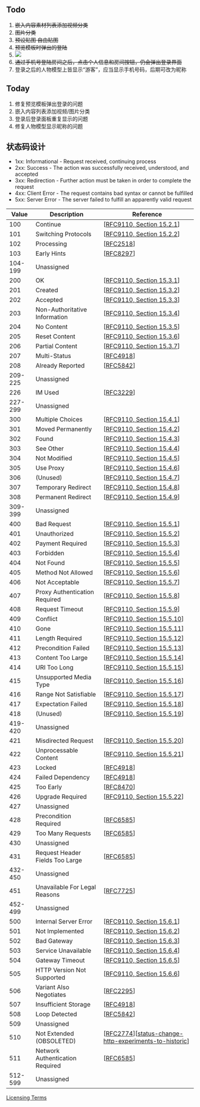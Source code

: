## Todo

1. ~~嵌入内容素材列表添加视频分类~~
2. ~~图片分类~~
3. ~~预设贴图 自由贴图~~
4. ~~预览模板时弹出的登陆~~
5. ![](Pasted%20image%2020240307105412.png)
6. ~~通过手机号登陆房间之后，点击个人信息和房间按钮，仍会弹出登录界面~~
7. 登录之后的人物模型上皆显示“游客”，应当显示手机号码，后期可改为昵称

## Today

1. 修复预览模板弹出登录的问题
2. 嵌入内容列表添加视频/图片分类
3. 登录后登录面板重复显示的问题
4. 修复人物模型显示昵称的问题

## 状态码设计

- 1xx: Informational - Request received, continuing process
- 2xx: Success - The action was successfully received, understood, and accepted
- 3xx: Redirection - Further action must be taken in order to complete the request
- 4xx: Client Error - The request contains bad syntax or cannot be fulfilled
- 5xx: Server Error - The server failed to fulfill an apparently valid request

| Value   | Description                     | Reference                                                                                                                                                                   |
| ------- | ------------------------------- | --------------------------------------------------------------------------------------------------------------------------------------------------------------------------- |
| 100     | Continue                        | \[[RFC9110, Section 15.2.1](https://www.iana.org/go/rfc9110)\]                                                                                                              |
| 101     | Switching Protocols             | \[[RFC9110, Section 15.2.2](https://www.iana.org/go/rfc9110)\]                                                                                                              |
| 102     | Processing                      | \[[RFC2518](https://www.iana.org/go/rfc2518)\]                                                                                                                              |
| 103     | Early Hints                     | \[[RFC8297](https://www.iana.org/go/rfc8297)\]                                                                                                                              |
| 104-199 | Unassigned                      |                                                                                                                                                                             |
| 200     | OK                              | \[[RFC9110, Section 15.3.1](https://www.iana.org/go/rfc9110)\]                                                                                                              |
| 201     | Created                         | \[[RFC9110, Section 15.3.2](https://www.iana.org/go/rfc9110)\]                                                                                                              |
| 202     | Accepted                        | \[[RFC9110, Section 15.3.3](https://www.iana.org/go/rfc9110)\]                                                                                                              |
| 203     | Non-Authoritative Information   | \[[RFC9110, Section 15.3.4](https://www.iana.org/go/rfc9110)\]                                                                                                              |
| 204     | No Content                      | \[[RFC9110, Section 15.3.5](https://www.iana.org/go/rfc9110)\]                                                                                                              |
| 205     | Reset Content                   | \[[RFC9110, Section 15.3.6](https://www.iana.org/go/rfc9110)\]                                                                                                              |
| 206     | Partial Content                 | \[[RFC9110, Section 15.3.7](https://www.iana.org/go/rfc9110)\]                                                                                                              |
| 207     | Multi-Status                    | \[[RFC4918](https://www.iana.org/go/rfc4918)\]                                                                                                                              |
| 208     | Already Reported                | \[[RFC5842](https://www.iana.org/go/rfc5842)\]                                                                                                                              |
| 209-225 | Unassigned                      |                                                                                                                                                                             |
| 226     | IM Used                         | \[[RFC3229](https://www.iana.org/go/rfc3229)\]                                                                                                                              |
| 227-299 | Unassigned                      |                                                                                                                                                                             |
| 300     | Multiple Choices                | \[[RFC9110, Section 15.4.1](https://www.iana.org/go/rfc9110)\]                                                                                                              |
| 301     | Moved Permanently               | \[[RFC9110, Section 15.4.2](https://www.iana.org/go/rfc9110)\]                                                                                                              |
| 302     | Found                           | \[[RFC9110, Section 15.4.3](https://www.iana.org/go/rfc9110)\]                                                                                                              |
| 303     | See Other                       | \[[RFC9110, Section 15.4.4](https://www.iana.org/go/rfc9110)\]                                                                                                              |
| 304     | Not Modified                    | \[[RFC9110, Section 15.4.5](https://www.iana.org/go/rfc9110)\]                                                                                                              |
| 305     | Use Proxy                       | \[[RFC9110, Section 15.4.6](https://www.iana.org/go/rfc9110)\]                                                                                                              |
| 306     | (Unused)                        | \[[RFC9110, Section 15.4.7](https://www.iana.org/go/rfc9110)\]                                                                                                              |
| 307     | Temporary Redirect              | \[[RFC9110, Section 15.4.8](https://www.iana.org/go/rfc9110)\]                                                                                                              |
| 308     | Permanent Redirect              | \[[RFC9110, Section 15.4.9](https://www.iana.org/go/rfc9110)\]                                                                                                              |
| 309-399 | Unassigned                      |                                                                                                                                                                             |
| 400     | Bad Request                     | \[[RFC9110, Section 15.5.1](https://www.iana.org/go/rfc9110)\]                                                                                                              |
| 401     | Unauthorized                    | \[[RFC9110, Section 15.5.2](https://www.iana.org/go/rfc9110)\]                                                                                                              |
| 402     | Payment Required                | \[[RFC9110, Section 15.5.3](https://www.iana.org/go/rfc9110)\]                                                                                                              |
| 403     | Forbidden                       | \[[RFC9110, Section 15.5.4](https://www.iana.org/go/rfc9110)\]                                                                                                              |
| 404     | Not Found                       | \[[RFC9110, Section 15.5.5](https://www.iana.org/go/rfc9110)\]                                                                                                              |
| 405     | Method Not Allowed              | \[[RFC9110, Section 15.5.6](https://www.iana.org/go/rfc9110)\]                                                                                                              |
| 406     | Not Acceptable                  | \[[RFC9110, Section 15.5.7](https://www.iana.org/go/rfc9110)\]                                                                                                              |
| 407     | Proxy Authentication Required   | \[[RFC9110, Section 15.5.8](https://www.iana.org/go/rfc9110)\]                                                                                                              |
| 408     | Request Timeout                 | \[[RFC9110, Section 15.5.9](https://www.iana.org/go/rfc9110)\]                                                                                                              |
| 409     | Conflict                        | \[[RFC9110, Section 15.5.10](https://www.iana.org/go/rfc9110)\]                                                                                                             |
| 410     | Gone                            | \[[RFC9110, Section 15.5.11](https://www.iana.org/go/rfc9110)\]                                                                                                             |
| 411     | Length Required                 | \[[RFC9110, Section 15.5.12](https://www.iana.org/go/rfc9110)\]                                                                                                             |
| 412     | Precondition Failed             | \[[RFC9110, Section 15.5.13](https://www.iana.org/go/rfc9110)\]                                                                                                             |
| 413     | Content Too Large               | \[[RFC9110, Section 15.5.14](https://www.iana.org/go/rfc9110)\]                                                                                                             |
| 414     | URI Too Long                    | \[[RFC9110, Section 15.5.15](https://www.iana.org/go/rfc9110)\]                                                                                                             |
| 415     | Unsupported Media Type          | \[[RFC9110, Section 15.5.16](https://www.iana.org/go/rfc9110)\]                                                                                                             |
| 416     | Range Not Satisfiable           | \[[RFC9110, Section 15.5.17](https://www.iana.org/go/rfc9110)\]                                                                                                             |
| 417     | Expectation Failed              | \[[RFC9110, Section 15.5.18](https://www.iana.org/go/rfc9110)\]                                                                                                             |
| 418     | (Unused)                        | \[[RFC9110, Section 15.5.19](https://www.iana.org/go/rfc9110)\]                                                                                                             |
| 419-420 | Unassigned                      |                                                                                                                                                                             |
| 421     | Misdirected Request             | \[[RFC9110, Section 15.5.20](https://www.iana.org/go/rfc9110)\]                                                                                                             |
| 422     | Unprocessable Content           | \[[RFC9110, Section 15.5.21](https://www.iana.org/go/rfc9110)\]                                                                                                             |
| 423     | Locked                          | \[[RFC4918](https://www.iana.org/go/rfc4918)\]                                                                                                                              |
| 424     | Failed Dependency               | \[[RFC4918](https://www.iana.org/go/rfc4918)\]                                                                                                                              |
| 425     | Too Early                       | \[[RFC8470](https://www.iana.org/go/rfc8470)\]                                                                                                                              |
| 426     | Upgrade Required                | \[[RFC9110, Section 15.5.22](https://www.iana.org/go/rfc9110)\]                                                                                                             |
| 427     | Unassigned                      |                                                                                                                                                                             |
| 428     | Precondition Required           | \[[RFC6585](https://www.iana.org/go/rfc6585)\]                                                                                                                              |
| 429     | Too Many Requests               | \[[RFC6585](https://www.iana.org/go/rfc6585)\]                                                                                                                              |
| 430     | Unassigned                      |                                                                                                                                                                             |
| 431     | Request Header Fields Too Large | \[[RFC6585](https://www.iana.org/go/rfc6585)\]                                                                                                                              |
| 432-450 | Unassigned                      |                                                                                                                                                                             |
| 451     | Unavailable For Legal Reasons   | \[[RFC7725](https://www.iana.org/go/rfc7725)\]                                                                                                                              |
| 452-499 | Unassigned                      |                                                                                                                                                                             |
| 500     | Internal Server Error           | \[[RFC9110, Section 15.6.1](https://www.iana.org/go/rfc9110)\]                                                                                                              |
| 501     | Not Implemented                 | \[[RFC9110, Section 15.6.2](https://www.iana.org/go/rfc9110)\]                                                                                                              |
| 502     | Bad Gateway                     | \[[RFC9110, Section 15.6.3](https://www.iana.org/go/rfc9110)\]                                                                                                              |
| 503     | Service Unavailable             | \[[RFC9110, Section 15.6.4](https://www.iana.org/go/rfc9110)\]                                                                                                              |
| 504     | Gateway Timeout                 | \[[RFC9110, Section 15.6.5](https://www.iana.org/go/rfc9110)\]                                                                                                              |
| 505     | HTTP Version Not Supported      | \[[RFC9110, Section 15.6.6](https://www.iana.org/go/rfc9110)\]                                                                                                              |
| 506     | Variant Also Negotiates         | \[[RFC2295](https://www.iana.org/go/rfc2295)\]                                                                                                                              |
| 507     | Insufficient Storage            | \[[RFC4918](https://www.iana.org/go/rfc4918)\]                                                                                                                              |
| 508     | Loop Detected                   | \[[RFC5842](https://www.iana.org/go/rfc5842)\]                                                                                                                              |
| 509     | Unassigned                      |                                                                                                                                                                             |
| 510     | Not Extended (OBSOLETED)        | \[[RFC2774](https://www.iana.org/go/rfc2774)\]\[[status-change-http-experiments-to-historic](https://datatracker.ietf.org/doc/status-change-http-experiments-to-historic)\] |
| 511     | Network Authentication Required | \[[RFC6585](https://www.iana.org/go/rfc6585)\]                                                                                                                              |
| 512-599 | Unassigned                      |                                                                                                                                                                             |

[Licensing Terms](https://www.iana.org/help/licensing-terms)